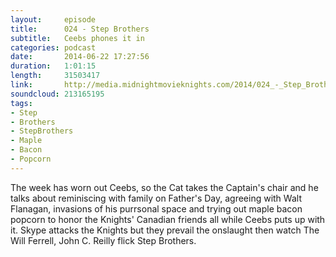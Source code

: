 ```yaml
---
layout:     episode
title:      024 - Step Brothers
subtitle:   Ceebs phones it in
categories: podcast
date:       2014-06-22 17:27:56
duration:   1:01:15
length:     31503417
link:       http://media.midnightmovieknights.com/2014/024_-_Step_Brothers.m4a
soundcloud: 213165195
tags:
- Step
- Brothers
- StepBrothers
- Maple
- Bacon
- Popcorn
---
```

The week has worn out Ceebs, so the Cat takes the Captain's chair and he talks about reminiscing with family on Father's Day, agreeing with Walt Flanagan, invasions of his purrsonal space and trying out maple bacon popcorn to honor the Knights' Canadian friends all while Ceebs puts up with it. Skype attacks the Knights but they prevail the onslaught then watch The Will Ferrell, John C. Reilly flick Step Brothers.